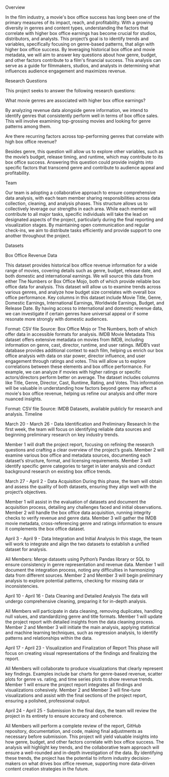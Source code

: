 Overview

In the film industry, a movie's box office success has long been one of the primary measures of its impact, reach, and profitability. With a growing diversity in genres and content types, understanding the factors that correlate with higher box office earnings has become crucial for studios, distributors, and analysts. This project’s goal is to identify trends and variables, specifically focusing on genre-based patterns, that align with higher box office success. By leveraging historical box office and movie metadata, we will aim to answer key questions about how genre, budget, and other factors contribute to a film's financial success. This analysis can serve as a guide for filmmakers, studios, and analysts in determining what influences audience engagement and maximizes revenue.

Research Questions

This project seeks to answer the following research questions:

What movie genres are associated with higher box office earnings?

By analyzing revenue data alongside genre information, we intend to identify genres that consistently perform well in terms of box office sales. This will involve examining top-grossing movies and looking for genre patterns among them.

Are there recurring factors across top-performing genres that correlate with high box office revenue?

Besides genre, this question will allow us to explore other variables, such as the movie’s budget, release timing, and runtime, which may contribute to its box office success. Answering this question could provide insights into specific factors that transcend genre and contribute to audience appeal and profitability.

Team

Our team is adopting a collaborative approach to ensure comprehensive data analysis, with each team member sharing responsibilities across data collection, cleaning, and analysis phases. This structure allows us to collectively leverage our strengths in each area. While each member will contribute to all major tasks, specific individuals will take the lead on designated aspects of the project, particularly during the final reporting and visualization stages. By maintaining open communication and regular check-ins, we aim to distribute tasks efficiently and provide support to one another throughout the project.

Datasets

Box Office Revenue Data

This dataset provides historical box office revenue information for a wide range of movies, covering details such as genre, budget, release date, and both domestic and international earnings. We will source this data from either The Numbers or Box Office Mojo, both of which provide reliable box office data for analysis. This dataset will allow us to examine trends across various genres, and analyze how budget size correlates with overall box office performance. Key columns in this dataset include Movie Title, Genre, Domestic Earnings, International Earnings, Worldwide Earnings, Budget, and Release Date. By having access to international and domestic revenue data, we can investigate if certain genres have universal appeal or if some resonate more strongly with domestic audiences.

Format: CSV file
Source: Box Office Mojo or The Numbers, both of which offer data in accessible formats for analysis.
IMDB Movie Metadata
This dataset offers extensive metadata on movies from IMDB, including information on genre, cast, director, runtime, and user ratings. IMDB’s vast database provides additional context to each film, helping us enrich our box office analysis with data on star power, director influence, and user engagement through ratings and votes. This will allow us to explore correlations between these elements and box office performance. For example, we can analyze if movies with higher ratings or specific actors/directors perform better on average. The dataset includes columns like Title, Genre, Director, Cast, Runtime, Rating, and Votes. This information will be valuable in understanding how factors beyond genre may affect a movie's box office revenue, helping us refine our analysis and offer more nuanced insights.

Format: CSV file
Source: IMDB Datasets, available publicly for research and analysis.
Timeline

March 20 - March 26 - Data Identification and Preliminary Research
In the first week, the team will focus on identifying reliable data sources and beginning preliminary research on key industry trends.

Member 1 will draft the project report, focusing on refining the research questions and crafting a clear overview of the project’s goals.
Member 2 will examine various box office and metadata sources, documenting each dataset’s structure, format, and licensing requirements.
Member 3 will identify specific genre categories to target in later analysis and conduct background research on existing box office trends.

March 27 - April 2 - Data Acquisition
During this phase, the team will obtain and assess the quality of both datasets, ensuring they align well with the project’s objectives.

Member 1 will assist in the evaluation of datasets and document the acquisition process, detailing any challenges faced and initial observations.
Member 2 will handle the box office data acquisition, running integrity checks to verify revenue and genre data.
Member 3 will gather the IMDB movie metadata, cross-referencing genre and ratings information to ensure it complements the box office dataset.

April 3 - April 9 - Data Integration and Initial Analysis
In this stage, the team will work to integrate and align the two datasets to establish a unified dataset for analysis.

All Members: Merge datasets using Python’s Pandas library or SQL to ensure consistency in genre representation and revenue data.
Member 1 will document the integration process, noting any difficulties in harmonizing data from different sources.
Member 2 and Member 3 will begin preliminary analysis to explore potential patterns, checking for missing data or inconsistencies.

April 10 - April 16 - Data Cleaning and Detailed Analysis
The data will undergo comprehensive cleaning, preparing it for in-depth analysis.

All Members will participate in data cleaning, removing duplicates, handling null values, and standardizing genre and title formats.
Member 1 will update the project report with detailed insights from the data cleaning process.
Member 2 and Member 3 will initiate the main analysis, applying statistical and machine learning techniques, such as regression analysis, to identify patterns and relationships within the data.

April 17 - April 23 - Visualization and Finalization of Report
This phase will focus on creating visual representations of the findings and finalizing the report.

All Members will collaborate to produce visualizations that clearly represent key findings. Examples include bar charts for genre-based revenue, scatter plots for genre vs. rating, and time series plots to show revenue trends.
Member 1 will ensure the project report integrates all findings and visualizations cohesively.
Member 2 and Member 3 will fine-tune visualizations and assist with the final sections of the project report, ensuring a polished, professional output.

April 24 - April 25 - Submission
In the final days, the team will review the project in its entirety to ensure accuracy and coherence.

All Members will perform a complete review of the report, GitHub repository, documentation, and code, making final adjustments as necessary before submission.
This project will yield valuable insights into how genre, budget, and other factors correlate with box office success. The analysis will highlight key trends, and the collaborative team approach will ensure a well-rounded and in-depth investigation of the data. By identifying these trends, the project has the potential to inform industry decision-makers on what drives box office revenue, supporting more data-driven content creation strategies in the future.
